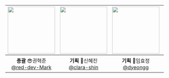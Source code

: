 |[<img src="https://avatars.githubusercontent.com/u/93127663?v=4" width="150" height="150"/>](https://github.com/red-dev-Mark)|[<img src="https://avatars.githubusercontent.com/u/27764950?v=4" width="150" height="150"/>](https://github.com/clara-shin)|[<img src="https://avatars.githubusercontent.com/u/170402797?v=4" width="150" height="150"/>](https://github.com/dyeongg)|[<img src="https://avatars.githubusercontent.com/u/170427166?v=4" width="150" height="150"/>](https://github.com/nanafromjeju)|[<img src="https://avatars.githubusercontent.com/u/70564622?v=4" width="150" height="150"/>](https://github.com/sbs1253)|
|:-:|:-:|:-:|:-:|:-:|
|**총괄** 😎권혁준<br/>[@red-dev-Mark](https://github.com/red-dev-Mark)|**기획** 🐲신혜진<br/>[@clara-shin](https://github.com/clara-shin)|**기획** 🐬임효정 <br/>[@dyeongg](https://github.com/dyeongg)|**디자인** 🐈‍⬛김난아<br/>[@nanafromjeju](https://github.com/nanafromjeju)|**디자인** 🦥송병훈<br/>[@sbs1253](https://github.com/sbs1253)|
<br/>
</div>
